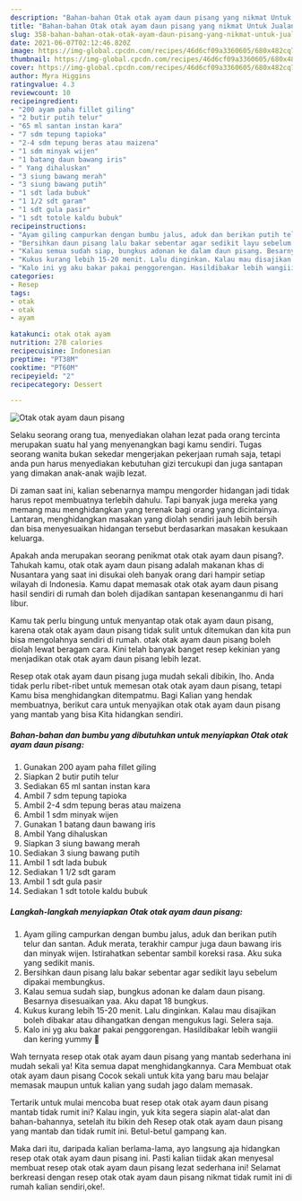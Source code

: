 ```yaml
---
description: "Bahan-bahan Otak otak ayam daun pisang yang nikmat Untuk Jualan"
title: "Bahan-bahan Otak otak ayam daun pisang yang nikmat Untuk Jualan"
slug: 358-bahan-bahan-otak-otak-ayam-daun-pisang-yang-nikmat-untuk-jualan
date: 2021-06-07T02:12:46.820Z
image: https://img-global.cpcdn.com/recipes/46d6cf09a3360605/680x482cq70/otak-otak-ayam-daun-pisang-foto-resep-utama.jpg
thumbnail: https://img-global.cpcdn.com/recipes/46d6cf09a3360605/680x482cq70/otak-otak-ayam-daun-pisang-foto-resep-utama.jpg
cover: https://img-global.cpcdn.com/recipes/46d6cf09a3360605/680x482cq70/otak-otak-ayam-daun-pisang-foto-resep-utama.jpg
author: Myra Higgins
ratingvalue: 4.3
reviewcount: 10
recipeingredient:
- "200 ayam paha fillet giling"
- "2 butir putih telur"
- "65 ml santan instan kara"
- "7 sdm tepung tapioka"
- "2-4 sdm tepung beras atau maizena"
- "1 sdm minyak wijen"
- "1 batang daun bawang iris"
- " Yang dihaluskan"
- "3 siung bawang merah"
- "3 siung bawang putih"
- "1 sdt lada bubuk"
- "1 1/2 sdt garam"
- "1 sdt gula pasir"
- "1 sdt totole kaldu bubuk"
recipeinstructions:
- "Ayam giling campurkan dengan bumbu jalus, aduk dan berikan putih telur dan santan. Aduk merata, terakhir campur juga daun bawang iris dan minyak wijen. Istirahatkan sebentar sambil koreksi rasa. Aku suka yang sedikit manis."
- "Bersihkan daun pisang lalu bakar sebentar agar sedikit layu sebelum dipakai membungkus."
- "Kalau semua sudah siap, bungkus adonan ke dalam daun pisang. Besarnya disesuaikan yaa. Aku dapat 18 bungkus."
- "Kukus kurang lebih 15-20 menit. Lalu dinginkan. Kalau mau disajikan boleh dibakar atau dihangatkan dengan mengukus lagi. Selera saja."
- "Kalo ini yg aku bakar pakai penggorengan. Hasildibakar lebih wangiii dan kering yummy 🥰"
categories:
- Resep
tags:
- otak
- otak
- ayam

katakunci: otak otak ayam 
nutrition: 278 calories
recipecuisine: Indonesian
preptime: "PT38M"
cooktime: "PT60M"
recipeyield: "2"
recipecategory: Dessert

---
```



![Otak otak ayam daun pisang](https://img-global.cpcdn.com/recipes/46d6cf09a3360605/680x482cq70/otak-otak-ayam-daun-pisang-foto-resep-utama.jpg)

Selaku seorang orang tua, menyediakan olahan lezat pada orang tercinta merupakan suatu hal yang menyenangkan bagi kamu sendiri. Tugas seorang  wanita bukan sekedar mengerjakan pekerjaan rumah saja, tetapi anda pun harus menyediakan kebutuhan gizi tercukupi dan juga santapan yang dimakan anak-anak wajib lezat.

Di zaman  saat ini, kalian sebenarnya mampu mengorder hidangan jadi tidak harus repot membuatnya terlebih dahulu. Tapi banyak juga mereka yang memang mau menghidangkan yang terenak bagi orang yang dicintainya. Lantaran, menghidangkan masakan yang diolah sendiri jauh lebih bersih dan bisa menyesuaikan hidangan tersebut berdasarkan masakan kesukaan keluarga. 



Apakah anda merupakan seorang penikmat otak otak ayam daun pisang?. Tahukah kamu, otak otak ayam daun pisang adalah makanan khas di Nusantara yang saat ini disukai oleh banyak orang dari hampir setiap wilayah di Indonesia. Kamu dapat memasak otak otak ayam daun pisang hasil sendiri di rumah dan boleh dijadikan santapan kesenanganmu di hari libur.

Kamu tak perlu bingung untuk menyantap otak otak ayam daun pisang, karena otak otak ayam daun pisang tidak sulit untuk ditemukan dan kita pun bisa mengolahnya sendiri di rumah. otak otak ayam daun pisang boleh diolah lewat beragam cara. Kini telah banyak banget resep kekinian yang menjadikan otak otak ayam daun pisang lebih lezat.

Resep otak otak ayam daun pisang juga mudah sekali dibikin, lho. Anda tidak perlu ribet-ribet untuk memesan otak otak ayam daun pisang, tetapi Kamu bisa menghidangkan ditempatmu. Bagi Kalian yang hendak membuatnya, berikut cara untuk menyajikan otak otak ayam daun pisang yang mantab yang bisa Kita hidangkan sendiri.

<!--inarticleads1-->

##### Bahan-bahan dan bumbu yang dibutuhkan untuk menyiapkan Otak otak ayam daun pisang:

1. Gunakan 200 ayam paha fillet giling
1. Siapkan 2 butir putih telur
1. Sediakan 65 ml santan instan kara
1. Ambil 7 sdm tepung tapioka
1. Ambil 2-4 sdm tepung beras atau maizena
1. Ambil 1 sdm minyak wijen
1. Gunakan 1 batang daun bawang iris
1. Ambil  Yang dihaluskan
1. Siapkan 3 siung bawang merah
1. Sediakan 3 siung bawang putih
1. Ambil 1 sdt lada bubuk
1. Sediakan 1 1/2 sdt garam
1. Ambil 1 sdt gula pasir
1. Sediakan 1 sdt totole kaldu bubuk




<!--inarticleads2-->

##### Langkah-langkah menyiapkan Otak otak ayam daun pisang:

1. Ayam giling campurkan dengan bumbu jalus, aduk dan berikan putih telur dan santan. Aduk merata, terakhir campur juga daun bawang iris dan minyak wijen. Istirahatkan sebentar sambil koreksi rasa. Aku suka yang sedikit manis.
1. Bersihkan daun pisang lalu bakar sebentar agar sedikit layu sebelum dipakai membungkus.
1. Kalau semua sudah siap, bungkus adonan ke dalam daun pisang. Besarnya disesuaikan yaa. Aku dapat 18 bungkus.
1. Kukus kurang lebih 15-20 menit. Lalu dinginkan. Kalau mau disajikan boleh dibakar atau dihangatkan dengan mengukus lagi. Selera saja.
1. Kalo ini yg aku bakar pakai penggorengan. Hasildibakar lebih wangiii dan kering yummy 🥰




Wah ternyata resep otak otak ayam daun pisang yang mantab sederhana ini mudah sekali ya! Kita semua dapat menghidangkannya. Cara Membuat otak otak ayam daun pisang Cocok sekali untuk kita yang baru mau belajar memasak maupun untuk kalian yang sudah jago dalam memasak.

Tertarik untuk mulai mencoba buat resep otak otak ayam daun pisang mantab tidak rumit ini? Kalau ingin, yuk kita segera siapin alat-alat dan bahan-bahannya, setelah itu bikin deh Resep otak otak ayam daun pisang yang mantab dan tidak rumit ini. Betul-betul gampang kan. 

Maka dari itu, daripada kalian berlama-lama, ayo langsung aja hidangkan resep otak otak ayam daun pisang ini. Pasti kalian tiidak akan menyesal membuat resep otak otak ayam daun pisang lezat sederhana ini! Selamat berkreasi dengan resep otak otak ayam daun pisang nikmat tidak rumit ini di rumah kalian sendiri,oke!.


